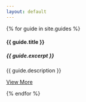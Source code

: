 ```yaml
---
layout: default
---
```

 <div class="row">
    {% for guide in site.guides %}
    <div class="col-xs-12 col-sm-6 col-md-4">
          <div class="thumbnail text-center">       
            <img src= "{{site.baseurl}}{{ guide.thumbnail }}" alt="" class="img-responsive not-package">
              <div class="caption">
                <h4> <b> {{ guide.title }} </b></h4>
                 <h5>  {{ guide.excerpt  }}</h5>                
                <p>{{ guide.description }}</p>
                  <p><a href="{{ site.baseurl }}{{ guide.url }}" class="button" role="button">View More</a> </p>
            </div>
          </div>
        </div>
{% endfor %}
</div>
